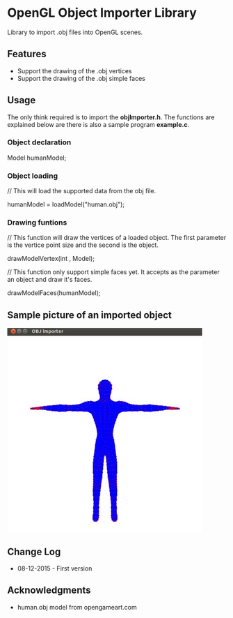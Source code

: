 
# OpenGL Object Importer Library

Library to import .obj files into OpenGL scenes.


## Features
* Support the drawing of the .obj vertices
* Support the drawing of the .obj simple faces



## Usage

The only think required is to import the __objImporter.h__. 
The functions are explained below are there is also a sample program __example.c__.

### Object declaration

Model humanModel;


### Object loading

// This will load the supported data from the obj file.

humanModel = loadModel("human.obj");


### Drawing funtions

// This function will draw the vertices of a loaded object. The first parameter is the vertice point size and the second is the object.

drawModelVertex(int , Model);

// This function only support simple faces yet. It accepts as the parameter an object and draw it's faces.

drawModelFaces(humanModel);



## Sample picture of an imported object
![Sample model](Misc/human.jpg)

## Change Log
* 08-12-2015 - First version



## Acknowledgments
* human.obj model from opengameart.com
